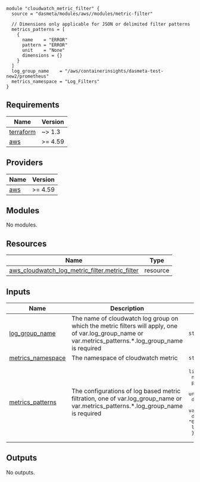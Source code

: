 ```
module "cloudwatch_metric_filter" {
  source = "dasmeta/modules/aws//modules/metric-filter"

  // Dimensions only applicable for JSON or delimited filter patterns
  metrics_patterns = [
    {
      name    = "ERROR"
      pattern = "ERROR"
      unit    = "None"
      dimensions = {}
    }
  ]
  log_group_name    = "/aws/containerinsights/dasmeta-test-new2/prometheus"
  metrics_namespace = "Log_Filters"
}
```
<!-- BEGINNING OF PRE-COMMIT-TERRAFORM DOCS HOOK -->
## Requirements

| Name | Version |
|------|---------|
| <a name="requirement_terraform"></a> [terraform](#requirement\_terraform) | ~> 1.3 |
| <a name="requirement_aws"></a> [aws](#requirement\_aws) | >= 4.59 |

## Providers

| Name | Version |
|------|---------|
| <a name="provider_aws"></a> [aws](#provider\_aws) | >= 4.59 |

## Modules

No modules.

## Resources

| Name | Type |
|------|------|
| [aws_cloudwatch_log_metric_filter.metric_filter](https://registry.terraform.io/providers/hashicorp/aws/latest/docs/resources/cloudwatch_log_metric_filter) | resource |

## Inputs

| Name | Description | Type | Default | Required |
|------|-------------|------|---------|:--------:|
| <a name="input_log_group_name"></a> [log\_group\_name](#input\_log\_group\_name) | The name of cloudwatch log group on which the metric filters will apply, one of var.log\_group\_name or var.metrics\_patterns.*.log\_group\_name is required | `string` | `null` | no |
| <a name="input_metrics_namespace"></a> [metrics\_namespace](#input\_metrics\_namespace) | The namespace of cloudwatch metric | `string` | `"LogBasedMetrics"` | no |
| <a name="input_metrics_patterns"></a> [metrics\_patterns](#input\_metrics\_patterns) | The configurations of log based metric filtration, one of var.log\_group\_name or var.metrics\_patterns.*.log\_group\_name is required | <pre>list(object({<br/>    name           = string<br/>    pattern        = string<br/>    unit           = optional(string, "None")<br/>    dimensions     = optional(any, {})<br/>    value          = optional(string, "1")<br/>    default_value  = optional(string, "0")<br/>    log_group_name = optional(string, null)<br/>  }))</pre> | `[]` | no |

## Outputs

No outputs.
<!-- END OF PRE-COMMIT-TERRAFORM DOCS HOOK -->
